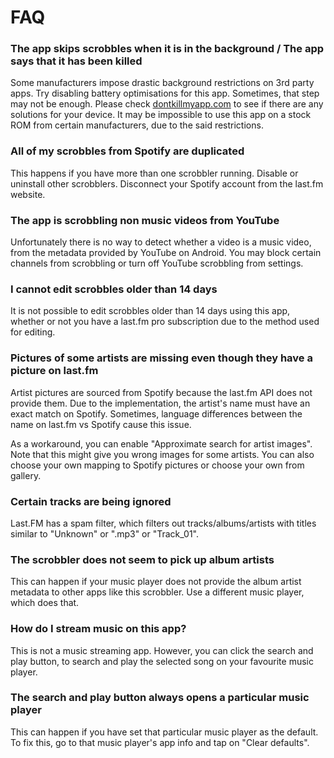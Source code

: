 # FAQ

### The app skips scrobbles when it is in the background / The app says that it has been killed

Some manufacturers impose drastic background restrictions on 3rd party apps. Try disabling battery optimisations for this app. Sometimes, that step may not be enough. Please check [dontkillmyapp.com](https://dontkillmyapp.com) to see if there are any solutions for your device. It may be impossible to use this app on a stock ROM from certain manufacturers, due to the said restrictions.


### All of my scrobbles from Spotify are duplicated

This happens if you have more than one scrobbler running. Disable or uninstall other scrobblers. Disconnect your Spotify account from the last.fm website.


### The app is scrobbling non music videos from YouTube

Unfortunately there is no way to detect whether a video is a music video, from the metadata provided by YouTube on Android. You may block certain channels from scrobbling or turn off YouTube scrobbling from settings.


### I cannot edit scrobbles older than 14 days

It is not possible to edit scrobbles older than 14 days using this app, whether or not you have a last.fm pro subscription due to the method used for editing.


### Pictures of some artists are missing even though they have a picture on last.fm

Artist pictures are sourced from Spotify because the last.fm API does not provide them. Due to the implementation, the artist's name must have an exact match on Spotify. Sometimes, language differences between the name on last.fm vs Spotify cause this issue.

As a workaround, you can enable "Approximate search for artist images". Note that this might give you wrong images for some artists. You can also choose your own mapping to Spotify pictures or choose your own from gallery.


### Certain tracks are being ignored

Last.FM has a spam filter, which filters out tracks/albums/artists with titles similar to "Unknown" or ".mp3" or "Track_01".


### The scrobbler does not seem to pick up album artists

This can happen if your music player does not provide the album artist metadata to other apps like this scrobbler. Use a different music player, which does that.


### How do I stream music on this app?

This is not a music streaming app. However, you can click the search and play button, to search and play the selected song on your favourite music player.


### The search and play button always opens a particular music player

This can happen if you have set that particular music player as the default. To fix this, go to that music player's app info and tap on "Clear defaults".